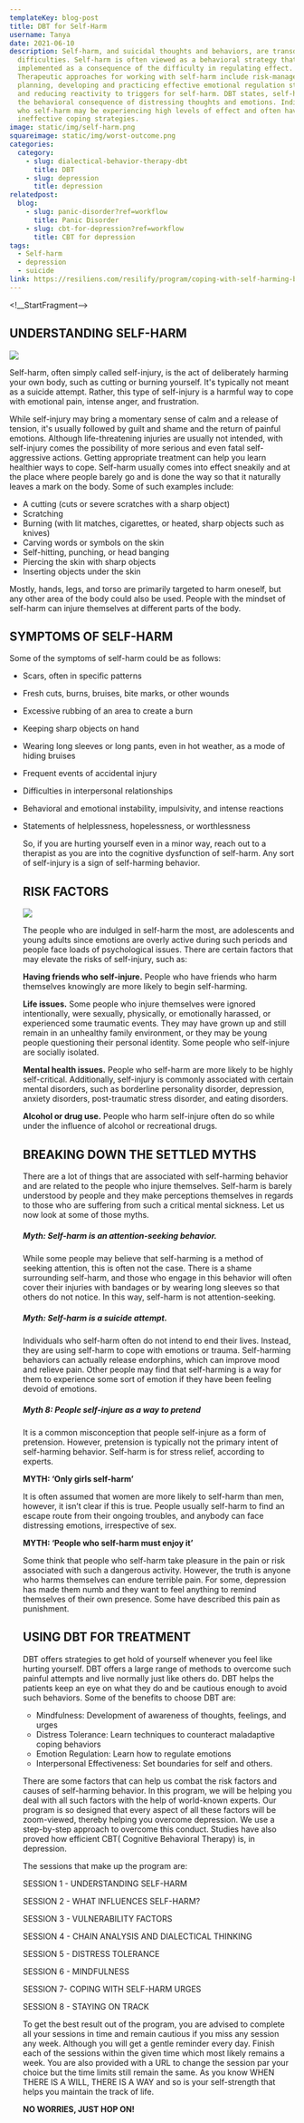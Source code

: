 ```yaml
---
templateKey: blog-post
title: DBT for Self-Harm
username: Tanya
date: 2021-06-10
description: Self-harm, and suicidal thoughts and behaviors, are transdiagnostic
  difficulties. Self-harm is often viewed as a behavioral strategy that is
  implemented as a consequence of the difficulty in regulating effect.
  Therapeutic approaches for working with self-harm include risk-management
  planning, developing and practicing effective emotional regulation strategies,
  and reducing reactivity to triggers for self-harm. DBT states, self-harm is
  the behavioral consequence of distressing thoughts and emotions. Individuals
  who self-harm may be experiencing high levels of effect and often have few or
  ineffective coping strategies.
image: static/img/self-harm.png
squareimage: static/img/worst-outcome.png
categories:
  category:
    - slug: dialectical-behavior-therapy-dbt
      title: DBT
    - slug: depression
      title: depression
relatedpost:
  blog:
    - slug: panic-disorder?ref=workflow
      title: Panic Disorder
    - slug: cbt-for-depression?ref=workflow
      title: CBT for depression
tags:
  - Self-harm
  - depression
  - suicide
link: https://resiliens.com/resilify/program/coping-with-self-harming-behaviors-with-dbt
---
```

<!__StartFragment-->

## **UNDERSTANDING SELF-HARM**

![](static/img/cp-symptoms.png)

 Self-harm, often simply called self-injury, is the act of deliberately harming your own body, such as cutting or burning yourself. It's typically not meant as a suicide attempt. Rather, this type of self-injury is a harmful way to cope with emotional pain, intense anger, and frustration.

While self-injury may bring a momentary sense of calm and a release of tension, it's usually followed by guilt and shame and the return of painful emotions. Although life-threatening injuries are usually not intended, with self-injury comes the possibility of more serious and even fatal self-aggressive actions. Getting appropriate treatment can help you learn healthier ways to cope. Self-harm usually comes into effect sneakily and at the place where people barely go and is done the way so that it naturally leaves a mark on the body. Some of such examples include:

* A cutting (cuts or severe scratches with a sharp object)
* Scratching
* Burning (with lit matches, cigarettes, or heated, sharp objects such as knives)
* Carving words or symbols on the skin
* Self-hitting, punching, or head banging
* Piercing the skin with sharp objects
* Inserting objects under the skin

Mostly, hands, legs, and torso are primarily targeted to harm oneself, but any other area of the body could also be used. People with the mindset of self-harm can injure themselves at different parts of the body.

## **SYMPTOMS OF SELF-HARM**

Some of the symptoms of self-harm could be as follows:

* Scars, often in specific patterns
* Fresh cuts, burns, bruises, bite marks, or other wounds
* Excessive rubbing of an area to create a burn
* Keeping sharp objects on hand
* Wearing long sleeves or long pants, even in hot weather, as a mode of hiding bruises
* Frequent events of accidental injury
* Difficulties in interpersonal relationships
* Behavioral and emotional instability, impulsivity, and intense reactions
* Statements of helplessness, hopelessness, or worthlessness

  So, if you are hurting yourself even in a minor way, reach out to a therapist as you are into the cognitive dysfunction of self-harm. Any sort of self-injury is a sign of self-harming behavior. 

  ## **RISK FACTORS**

  ![](static/img/about-cp.png)

  The people who are indulged in self-harm the most, are adolescents and young adults since emotions are overly active during such periods and people face loads of psychological issues. There are certain factors that may elevate the risks of self-injury, such as:

  **Having friends who self-injure.** People who have friends who harm themselves knowingly are more likely to begin self-harming.

  **Life issues.** Some people who injure themselves were ignored intentionally, were sexually, physically, or emotionally harassed, or experienced some traumatic events. They may have grown up and still remain in an unhealthy family environment, or they may be young people questioning their personal identity. Some people who self-injure are socially isolated.

  **Mental health issues.** People who self-harm are more likely to be highly self-critical. Additionally, self-injury is commonly associated with certain mental disorders, such as borderline personality disorder, depression, anxiety disorders, post-traumatic stress disorder, and eating disorders.

  **Alcohol or drug use.** People who harm self-injure often do so while under the influence of alcohol or recreational drugs.

  ## BREAKING DOWN THE SETTLED MYTHS

  There are a lot of things that are associated with self-harming behavior and are related to the people who injure themselves. Self-harm is barely understood by people and they make perceptions themselves in regards to those who are suffering from such a critical mental sickness. Let us now look at some of those myths.

  ##### Myth: Self-harm is an attention-seeking behavior.

  While some people may believe that self-harming is a method of seeking attention, this is often not the case. There is a shame surrounding self-harm, and those who engage in this behavior will often cover their injuries with bandages or by wearing long sleeves so that others do not notice. In this way, self-harm is not attention-seeking.

  ##### Myth: Self-harm is a suicide attempt.

  Individuals who self-harm often do not intend to end their lives. Instead, they are using self-harm to cope with emotions or trauma. Self-harming behaviors can actually release endorphins, which can improve mood and relieve pain. Other people may find that self-harming is a way for them to experience some sort of emotion if they have been feeling devoid of emotions.

  ##### Myth 8: People self-injure as a way to pretend

  It is a common misconception that people self-injure as a form of pretension. However, pretension is typically not the primary intent of self-harming behavior. Self-harm is for stress relief, according to experts.

  **MYTH: ‘Only girls self-harm’**

  It is often assumed that women are more likely to self-harm than men, however, it isn’t clear if this is true. People usually self-harm to find an escape route from their ongoing troubles, and anybody can face distressing emotions, irrespective of sex.

  **MYTH: ‘People who self-harm must enjoy it’**

  Some think that people who self-harm take pleasure in the pain or risk associated with such a dangerous activity. However, the truth is anyone who harms themselves can endure terrible pain. For some, depression has made them numb and they want to feel anything to remind themselves of their own presence. Some have described this pain as punishment. 

  ## **USING DBT FOR TREATMENT**

  DBT offers strategies to get hold of yourself whenever you feel like hurting yourself. DBT offers a large range of methods to overcome such painful attempts and live normally just like others do. DBT helps the patients keep an eye on what they do and be cautious enough to avoid such behaviors. Some of the benefits to choose DBT are:

  * Mindfulness: Development of awareness of thoughts, feelings, and urges
  * Distress Tolerance: Learn techniques to counteract maladaptive coping behaviors
  * Emotion Regulation: Learn how to regulate emotions
  * Interpersonal Effectiveness: Set boundaries for self and others.

  There are some factors that can help us combat the risk factors and causes of self-harming behavior. In this program, we will be helping you deal with all such factors with the help of world-known experts. Our program is so designed that every aspect of all these factors will be zoom-viewed, thereby helping you overcome depression. We use a step-by-step approach to overcome this conduct. Studies have also proved how efficient CBT( Cognitive Behavioral Therapy) is, in depression. 

  The sessions that make up the program are: 

  SESSION 1 - UNDERSTANDING SELF-HARM 

  SESSION 2 - WHAT INFLUENCES SELF-HARM?

  SESSION 3 - VULNERABILITY FACTORS

  SESSION 4 - CHAIN ANALYSIS AND DIALECTICAL THINKING 

  SESSION 5 - DISTRESS TOLERANCE

  SESSION 6 - MINDFULNESS

  SESSION 7- COPING WITH SELF-HARM URGES

  SESSION 8 - STAYING ON TRACK

  To get the best result out of the program, you are advised to complete all your sessions in time and remain cautious if you miss any session any week.  Although you will get a gentle reminder every day. Finish each of the sessions within the given time which most likely remains a week. You are also provided with a URL to change the session par your choice but the time limits still remain the same. As you know WHEN THERE IS A WILL, THERE IS A WAY and so is your self-strength that helps you maintain the track of life.

  **NO WORRIES, JUST HOP ON!**

<!--EndFragment-->